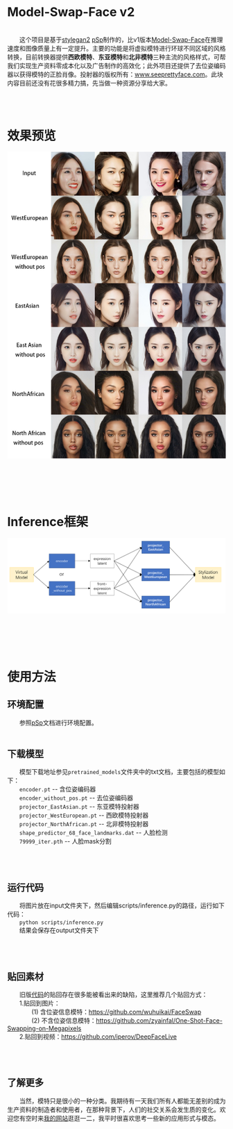 # Model-Swap-Face v2
<br />
&emsp;&emsp;这个项目是基于<a href='https://github.com/NVlabs/stylegan2'>stylegan2</a> <a href='https://github.com/eladrich/pixel2style2pixel'>pSp</a>制作的，比v1版本<a href='https://github.com/a312863063/Model-Swap-Face'>Model-Swap-Face</a>在推理速度和图像质量上有一定提升。主要的功能是将虚拟模特进行环球不同区域的风格转换，目前转换器提供<b>西欧模特</b>、<b>东亚模特</b>和<b>北非模特</b>三种主流的风格样式，可帮我们实现生产资料零成本化以及广告制作的高效化；此外项目还提供了去位姿编码器以获得模特的正脸肖像。投射器的版权所有：<a href='http://www.seeprettyface.com'>www.seeprettyface.com</a>。此块内容目前还没有花很多精力搞，先当做一种资源分享给大家。<br /><br /><br /><br />

# 效果预览
<p align="center">
	<img src="https://github.com/a312863063/Model-Swap-Face_v2/blob/main/docs/model_stylization.jpg" alt="Sample">
</p>
<br /><br /><br /><br />

# Inference框架
<p align="center">
	<img src="https://github.com/a312863063/Model-Swap-Face_v2/blob/main/docs/infer_arch.png" alt="Sample">
</p>
<br /><br /><br /><br />

# 使用方法
## 环境配置
&emsp;&emsp;参照<a href='https://github.com/eladrich/pixel2style2pixel'>pSp</a>文档进行环境配置。<br /><br />

## 下载模型
&emsp;&emsp;模型下载地址参见`pretrained_models`文件夹中的txt文档，主要包括的模型如下：<br />
&emsp;&emsp;```encoder.pt``` -- 含位姿编码器<br />
&emsp;&emsp;```encoder_without_pos.pt``` -- 去位姿编码器<br />
&emsp;&emsp;```projector_EastAsian.pt``` -- 东亚模特投射器<br />
&emsp;&emsp;```projector_WestEuropean.pt``` -- 西欧模特投射器<br />
&emsp;&emsp;```projector_NorthAfrican.pt``` -- 北非模特投射器<br />
&emsp;&emsp;```shape_predictor_68_face_landmarks.dat``` -- 人脸检测<br />
&emsp;&emsp;```79999_iter.pth``` -- 人脸mask分割<br /><br /><br /><br />

## 运行代码
&emsp;&emsp;将图片放在input文件夹下，然后编辑scripts/inference.py的路径，运行如下代码：<br />
&emsp;&emsp;```python scripts/inference.py```<br />
&emsp;&emsp;结果会保存在output文件夹下<br /><br /><br /><br />

## 贴回素材
&emsp;&emsp;旧版<a href='https://github.com/a312863063/Model-Swap-Face'>代码</a>的贴回存在很多能被看出来的缺陷，这里推荐几个贴回方式：<br />
&emsp;&emsp;1.贴回到图片：<br />
&emsp;&emsp;&emsp;&emsp;(1) 含位姿信息模特：https://github.com/wuhuikai/FaceSwap<br />
&emsp;&emsp;&emsp;&emsp;(2) 不含位姿信息模特：https://github.com/zyainfal/One-Shot-Face-Swapping-on-Megapixels<br />
&emsp;&emsp;2.贴回到视频：https://github.com/iperov/DeepFaceLive <br /><br /><br /><br />

## 了解更多
&emsp;&emsp;当然，模特只是很小的一种分类。我期待有一天我们所有人都能无差别的成为生产资料的制造者和使用者，在那种背景下，人们的社交关系会发生质的变化。欢迎您有空时来<a href='http://www.seeprettyface.com'>我的网站</a>逛逛一二，我平时很喜欢思考一些新的应用形式与模态。
 
